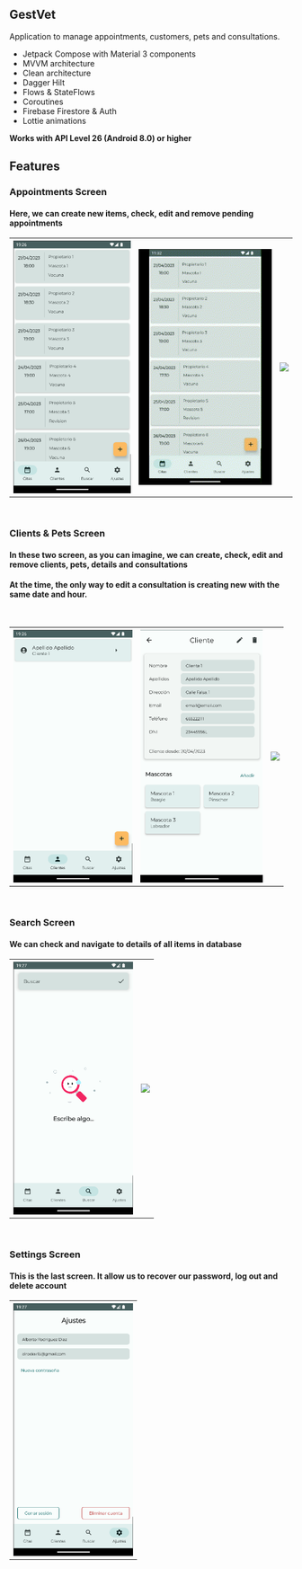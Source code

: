 <h2>GestVet</h2>

Application to manage appointments, customers, pets and consultations.
- Jetpack Compose with Material 3 components
- MVVM architecture
- Clean architecture
- Dagger Hilt
- Flows & StateFlows
- Coroutines
- Firebase Firestore & Auth
- Lottie animations

<strong>Works with API Level 26 (Android 8.0) or higher</strong>

<h2>Features</h2>
<table>
<h3>Appointments Screen</h3>
  <h4>Here, we can create new items, check, edit and remove pending appointments</h4>
<tr>
<th><img height="450px" src="https://github.com/Albrodiaz/GestVetCompose/blob/master/app/src/main/res/drawable/appointment_screen.png"</th>
<th><img src="https://github.com/Albrodiaz/GestVetCompose/blob/master/app/src/main/res/drawable/delete_appointment.gif"/></th>
<th><img src="https://github.com/Albrodiaz/GestVetCompose/blob/master/app/src/main/res/drawable/add_appointment.gif"/></th>
</tr>
</table><br>
<table>
<h3>Clients & Pets Screen</h3>
  <h4>In these two screen, as you can imagine, we can create, check, edit and remove clients, pets, details and consultations</h4>
  <h4>At the time, the only way to edit a consultation is creating new with the same date and hour.</h4><br>
<tr>
<th><img height="450px" src="https://github.com/Albrodiaz/GestVetCompose/blob/master/app/src/main/res/drawable/clients_screen.png"</th>
<th><img height="450px" src="https://github.com/Albrodiaz/GestVetCompose/blob/master/app/src/main/res/drawable/client_details.png"/></th>
<th><img src="https://github.com/Albrodiaz/GestVetCompose/blob/master/app/src/main/res/drawable/add_consultation.gif"</th>
</tr>
</table><br>
<table>
<h3>Search Screen</h3>
  <h4>We can check and navigate to details of all items in database</h4> 
<tr>
<th><img height="450px" src="https://github.com/Albrodiaz/GestVetCompose/blob/master/app/src/main/res/drawable/search_screen.png"</th>
<th><img src="https://github.com/Albrodiaz/GestVetCompose/blob/master/app/src/main/res/drawable/search_screen_img.gif"</th>
</tr>
</table><br>
<table>
<h3>Settings Screen</h3>
  <h4>This is the last screen. It allow us to recover our password, log out and delete account</h4>
<tr>
<th><img height="450px" src="https://github.com/Albrodiaz/GestVetCompose/blob/master/app/src/main/res/drawable/settings_screen.png"</th>
</tr>
</table><br>

